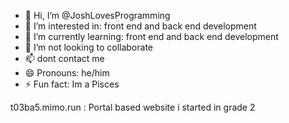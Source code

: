 - 👋 Hi, I’m @JoshLovesProgramming
- 👀 I’m interested in: front end and back end development
- 🌱 I’m currently learning: front end and back end development
- 💞️ I’m not looking to collaborate
- 📫 dont contact me
- 😄 Pronouns: he/him
- ⚡ Fun fact: Im a Pisces


t03ba5.mimo.run : Portal based website i started in grade 2
